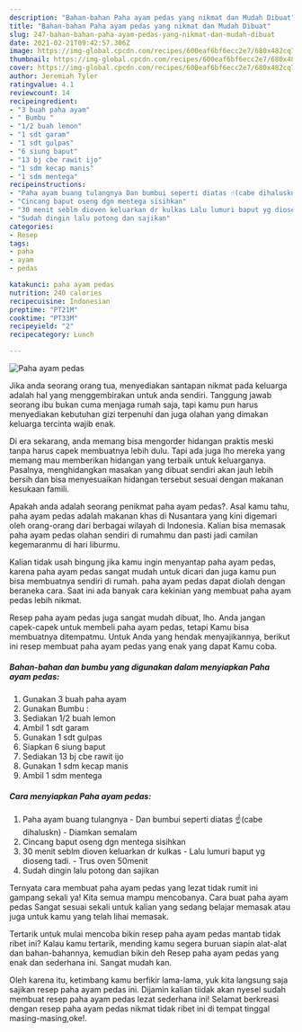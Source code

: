 ```yaml
---
description: "Bahan-bahan Paha ayam pedas yang nikmat dan Mudah Dibuat"
title: "Bahan-bahan Paha ayam pedas yang nikmat dan Mudah Dibuat"
slug: 247-bahan-bahan-paha-ayam-pedas-yang-nikmat-dan-mudah-dibuat
date: 2021-02-21T09:42:57.306Z
image: https://img-global.cpcdn.com/recipes/600eaf6bf6ecc2e7/680x482cq70/paha-ayam-pedas-foto-resep-utama.jpg
thumbnail: https://img-global.cpcdn.com/recipes/600eaf6bf6ecc2e7/680x482cq70/paha-ayam-pedas-foto-resep-utama.jpg
cover: https://img-global.cpcdn.com/recipes/600eaf6bf6ecc2e7/680x482cq70/paha-ayam-pedas-foto-resep-utama.jpg
author: Jeremiah Tyler
ratingvalue: 4.1
reviewcount: 14
recipeingredient:
- "3 buah paha ayam"
- " Bumbu "
- "1/2 buah lemon"
- "1 sdt garam"
- "1 sdt gulpas"
- "6 siung baput"
- "13 bj cbe rawit ijo"
- "1 sdm kecap manis"
- "1 sdm mentega"
recipeinstructions:
- "Paha ayam buang tulangnya Dan bumbui seperti diatas ☝(cabe dihaluskn) Diamkan semalam"
- "Cincang baput oseng dgn mentega sisihkan"
- "30 menit seblm dioven keluarkan dr kulkas Lalu lumuri baput yg dioseng tadi. Trus oven 50menit"
- "Sudah dingin lalu potong dan sajikan"
categories:
- Resep
tags:
- paha
- ayam
- pedas

katakunci: paha ayam pedas 
nutrition: 240 calories
recipecuisine: Indonesian
preptime: "PT21M"
cooktime: "PT33M"
recipeyield: "2"
recipecategory: Lunch

---
```



![Paha ayam pedas](https://img-global.cpcdn.com/recipes/600eaf6bf6ecc2e7/680x482cq70/paha-ayam-pedas-foto-resep-utama.jpg)

Jika anda seorang orang tua, menyediakan santapan nikmat pada keluarga adalah hal yang menggembirakan untuk anda sendiri. Tanggung jawab seorang ibu bukan cuma menjaga rumah saja, tapi kamu pun harus menyediakan kebutuhan gizi terpenuhi dan juga olahan yang dimakan keluarga tercinta wajib enak.

Di era  sekarang, anda memang bisa mengorder hidangan praktis meski tanpa harus capek membuatnya lebih dulu. Tapi ada juga lho mereka yang memang mau memberikan hidangan yang terbaik untuk keluarganya. Pasalnya, menghidangkan masakan yang dibuat sendiri akan jauh lebih bersih dan bisa menyesuaikan hidangan tersebut sesuai dengan makanan kesukaan famili. 



Apakah anda adalah seorang penikmat paha ayam pedas?. Asal kamu tahu, paha ayam pedas adalah makanan khas di Nusantara yang kini digemari oleh orang-orang dari berbagai wilayah di Indonesia. Kalian bisa memasak paha ayam pedas olahan sendiri di rumahmu dan pasti jadi camilan kegemaranmu di hari liburmu.

Kalian tidak usah bingung jika kamu ingin menyantap paha ayam pedas, karena paha ayam pedas sangat mudah untuk dicari dan juga kamu pun bisa membuatnya sendiri di rumah. paha ayam pedas dapat diolah dengan beraneka cara. Saat ini ada banyak cara kekinian yang membuat paha ayam pedas lebih nikmat.

Resep paha ayam pedas juga sangat mudah dibuat, lho. Anda jangan capek-capek untuk membeli paha ayam pedas, tetapi Kamu bisa membuatnya ditempatmu. Untuk Anda yang hendak menyajikannya, berikut ini resep membuat paha ayam pedas yang enak yang dapat Kamu coba.

<!--inarticleads1-->

##### Bahan-bahan dan bumbu yang digunakan dalam menyiapkan Paha ayam pedas:

1. Gunakan 3 buah paha ayam
1. Gunakan  Bumbu :
1. Sediakan 1/2 buah lemon
1. Ambil 1 sdt garam
1. Gunakan 1 sdt gulpas
1. Siapkan 6 siung baput
1. Sediakan 13 bj cbe rawit ijo
1. Gunakan 1 sdm kecap manis
1. Ambil 1 sdm mentega




<!--inarticleads2-->

##### Cara menyiapkan Paha ayam pedas:

1. Paha ayam buang tulangnya - Dan bumbui seperti diatas ☝(cabe dihaluskn) - Diamkan semalam
1. Cincang baput oseng dgn mentega sisihkan
1. 30 menit seblm dioven keluarkan dr kulkas - Lalu lumuri baput yg dioseng tadi. - Trus oven 50menit
1. Sudah dingin lalu potong dan sajikan




Ternyata cara membuat paha ayam pedas yang lezat tidak rumit ini gampang sekali ya! Kita semua mampu mencobanya. Cara buat paha ayam pedas Sangat sesuai sekali untuk kalian yang sedang belajar memasak atau juga untuk kamu yang telah lihai memasak.

Tertarik untuk mulai mencoba bikin resep paha ayam pedas mantab tidak ribet ini? Kalau kamu tertarik, mending kamu segera buruan siapin alat-alat dan bahan-bahannya, kemudian bikin deh Resep paha ayam pedas yang enak dan sederhana ini. Sangat mudah kan. 

Oleh karena itu, ketimbang kamu berfikir lama-lama, yuk kita langsung saja sajikan resep paha ayam pedas ini. Dijamin kalian tiidak akan nyesel sudah membuat resep paha ayam pedas lezat sederhana ini! Selamat berkreasi dengan resep paha ayam pedas nikmat tidak ribet ini di tempat tinggal masing-masing,oke!.

